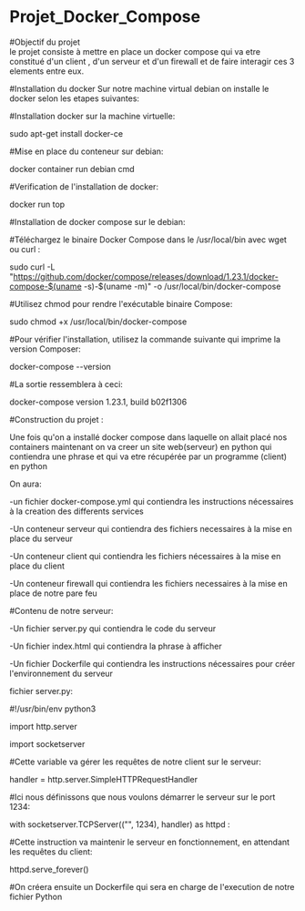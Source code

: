# Projet_Docker_Compose

#Objectif du projet  
le projet consiste à mettre en place un docker compose qui va etre constitué d'un client , d'un serveur et d'un firewall et de faire interagir ces 3 elements entre eux.

#Installation du docker
Sur notre machine virtual debian on installe le docker selon les etapes suivantes:

#Installation docker sur la machine virtuelle:

sudo apt-get install docker-ce

#Mise en place du conteneur sur debian:

docker container run debian cmd

#Verification de l'installation de docker:

docker run top

#Installation de docker compose sur le debian:

#Téléchargez le binaire Docker Compose dans le /usr/local/bin avec wget ou curl :

sudo curl -L "https://github.com/docker/compose/releases/download/1.23.1/docker-compose-$(uname -s)-$(uname -m)" -o /usr/local/bin/docker-compose

#Utilisez chmod pour rendre l'exécutable binaire Compose:

sudo chmod +x /usr/local/bin/docker-compose

#Pour vérifier l'installation, utilisez la commande suivante qui imprime la version Composer:

docker-compose --version

#La sortie ressemblera à ceci:

docker-compose version 1.23.1, build b02f1306 

#Construction du projet :

Une fois qu'on a installé docker compose dans laquelle on allait placé nos containers maintenant on va creer un site web(serveur) en python qui contiendra une phrase et qui va etre récupérée par un programme (client) en python

On aura:

-un fichier docker-compose.yml qui contiendra les instructions nécessaires à la creation des differents services

-Un conteneur serveur qui contiendra des fichiers necessaires à la mise en place du serveur

-Un conteneur client qui contiendra les fichiers nécessaires à la mise en place du client

-Un conteneur firewall qui contiendra les fichiers necessaires à la mise en place de notre pare feu

#Contenu de notre serveur:

-Un fichier server.py qui contiendra le code du serveur

-Un fichier index.html qui contiendra la phrase à afficher

-Un fichier Dockerfile qui contiendra les instructions nécessaires pour créer l'environnement du serveur

fichier server.py:

#!/usr/bin/env python3

import http.server

import socketserver

#Cette variable va gérer les requêtes de notre client sur le serveur:

handler = http.server.SimpleHTTPRequestHandler

#Ici nous définissons que nous voulons démarrer le serveur sur le port 1234:

with socketserver.TCPServer(("", 1234), handler) as httpd :

#Cette instruction va maintenir le serveur en fonctionnement, en attendant les requêtes du client:

httpd.serve_forever()

#On créera ensuite un Dockerfile qui sera en charge de l'execution de notre fichier Python


